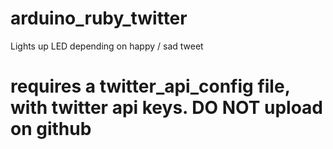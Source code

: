 # arduino_ruby_twitter
Lights up LED depending on happy / sad tweet

# requires a twitter_api_config file, with twitter api keys. DO NOT upload on github
